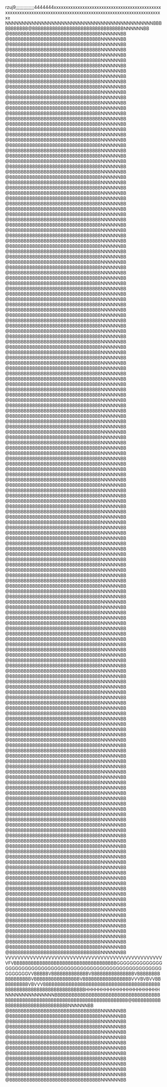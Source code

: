 rzuj9;;;;;;;;;;;;;;4444444xxxxxxxxxxxxxxxxxxxxxxxxxxxxxxxxxxxxxxxxxxxxxxxxxxxxxxxxxxxxxxxxxxxxxxxxxxxxxxxxxxxxxxxxxxxxxxxxxxxxxxxxxxxxxxx≥                                                                                            NNNNNNNNNNNNNNNNNNNNNNNNNNNNNNNNNNNNNNNNNNNNNBBBBBBBBBBB@BBBBBBBBBBBBBBBBBBBBBBBBBBBBBBBBNNNNNNBB      @BBBBBBBBBBBBBBBBBBBBBBBBBBBBBBBBNNNNNNBB      @BBBBBBBBBBBBBBBBBBBBBBBBBBBBBBBBNNNNNNBB      @BBBBBBBBBBBBBBBBBBBBBBBBBBBBBBBBNNNNNNBB      @BBBBBBBBBBBBBBBBBBBBBBBBBBBBBBBBNNNNNNBB      @BBBBBBBBBBBBBBBBBBBBBBBBBBBBBBBBNNNNNNBB      @BBBBBBBBBBBBBBBBBBBBBBBBBBBBBBBBNNNNNNBB      @BBBBBBBBBBBBBBBBBBBBBBBBBBBBBBBBNNNNNNBB      @BBBBBBBBBBBBBBBBBBBBBBBBBBBBBBBBNNNNNNBB      @BBBBBBBBBBBBBBBBBBBBBBBBBBBBBBBBNNNNNNBB      @BBBBBBBBBBBBBBBBBBBBBBBBBBBBBBBBNNNNNNBB      @BBBBBBBBBBBBBBBBBBBBBBBBBBBBBBBBNNNNNNBB      @BBBBBBBBBBBBBBBBBBBBBBBBBBBBBBBBNNNNNNBB      @BBBBBBBBBBBBBBBBBBBBBBBBBBBBBBBBNNNNNNBB      @BBBBBBBBBBBBBBBBBBBBBBBBBBBBBBBBNNNNNNBB      @BBBBBBBBBBBBBBBBBBBBBBBBBBBBBBBBNNNNNNBB      @BBBBBBBBBBBBBBBBBBBBBBBBBBBBBBBBNNNNNNBB      @BBBBBBBBBBBBBBBBBBBBBBBBBBBBBBBBNNNNNNBB      @BBBBBBBBBBBBBBBBBBBBBBBBBBBBBBBBNNNNNNBB      @BBBBBBBBBBBBBBBBBBBBBBBBBBBBBBBBNNNNNNBB      @BBBBBBBBBBBBBBBBBBBBBBBBBBBBBBBBNNNNNNBB      @BBBBBBBBBBBBBBBBBBBBBBBBBBBBBBBBNNNNNNBB      @BBBBBBBBBBBBBBBBBBBBBBBBBBBBBBBBNNNNNNBB      @BBBBBBBBBBBBBBBBBBBBBBBBBBBBBBBBNNNNNNBB      @BBBBBBBBBBBBBBBBBBBBBBBBBBBBBBBBNNNNNNBB      @BBBBBBBBBBBBBBBBBBBBBBBBBBBBBBBBNNNNNNBB      @BBBBBBBBBBBBBBBBBBBBBBBBBBBBBBBBNNNNNNBB      @BBBBBBBBBBBBBBBBBBBBBBBBBBBBBBBBNNNNNNBB      @BBBBBBBBBBBBBBBBBBBBBBBBBBBBBBBBNNNNNNBB      @BBBBBBBBBBBBBBBBBBBBBBBBBBBBBBBBNNNNNNBB      @BBBBBBBBBBBBBBBBBBBBBBBBBBBBBBBBNNNNNNBB      @BBBBBBBBBBBBBBBBBBBBBBBBBBBBBBBBNNNNNNBB      @BBBBBBBBBBBBBBBBBBBBBBBBBBBBBBBBNNNNNNBB      @BBBBBBBBBBBBBBBBBBBBBBBBBBBBBBBBNNNNNNBB      @BBBBBBBBBBBBBBBBBBBBBBBBBBBBBBBBNNNNNNBB      @BBBBBBBBBBBBBBBBBBBBBBBBBBBBBBBBNNNNNNBB      @BBBBBBBBBBBBBBBBBBBBBBBBBBBBBBBBNNNNNNBB      @BBBBBBBBBBBBBBBBBBBBBBBBBBBBBBBBNNNNNNBB      @BBBBBBBBBBBBBBBBBBBBBBBBBBBBBBBBNNNNNNBB      @BBBBBBBBBBBBBBBBBBBBBBBBBBBBBBBBNNNNNNBB      @BBBBBBBBBBBBBBBBBBBBBBBBBBBBBBBBNNNNNNBB      @BBBBBBBBBBBBBBBBBBBBBBBBBBBBBBBBNNNNNNBB      @BBBBBBBBBBBBBBBBBBBBBBBBBBBBBBBBNNNNNNBB      @BBBBBBBBBBBBBBBBBBBBBBBBBBBBBBBBNNNNNNBB      @BBBBBBBBBBBBBBBBBBBBBBBBBBBBBBBBNNNNNNBB      @BBBBBBBBBBBBBBBBBBBBBBBBBBBBBBBBNNNNNNBB      @BBBBBBBBBBBBBBBBBBBBBBBBBBBBBBBBNNNNNNBB      @BBBBBBBBBBBBBBBBBBBBBBBBBBBBBBBBNNNNNNBB      @BBBBBBBBBBBBBBBBBBBBBBBBBBBBBBBBNNNNNNBB      @BBBBBBBBBBBBBBBBBBBBBBBBBBBBBBBBNNNNNNBB      @BBBBBBBBBBBBBBBBBBBBBBBBBBBBBBBBNNNNNNBB      @BBBBBBBBBBBBBBBBBBBBBBBBBBBBBBBBNNNNNNBB      @BBBBBBBBBBBBBBBBBBBBBBBBBBBBBBBBNNNNNNBB      @BBBBBBBBBBBBBBBBBBBBBBBBBBBBBBBBNNNNNNBB      @BBBBBBBBBBBBBBBBBBBBBBBBBBBBBBBBNNNNNNBB      @BBBBBBBBBBBBBBBBBBBBBBBBBBBBBBBBNNNNNNBB      @BBBBBBBBBBBBBBBBBBBBBBBBBBBBBBBBNNNNNNBB      @BBBBBBBBBBBBBBBBBBBBBBBBBBBBBBBBNNNNNNBB      @BBBBBBBBBBBBBBBBBBBBBBBBBBBBBBBBNNNNNNBB      @BBBBBBBBBBBBBBBBBBBBBBBBBBBBBBBBNNNNNNBB      @BBBBBBBBBBBBBBBBBBBBBBBBBBBBBBBBNNNNNNBB      @BBBBBBBBBBBBBBBBBBBBBBBBBBBBBBBBNNNNNNBB      @BBBBBBBBBBBBBBBBBBBBBBBBBBBBBBBBNNNNNNBB      @BBBBBBBBBBBBBBBBBBBBBBBBBBBBBBBBNNNNNNBB      @BBBBBBBBBBBBBBBBBBBBBBBBBBBBBBBBNNNNNNBB      @BBBBBBBBBBBBBBBBBBBBBBBBBBBBBBBBNNNNNNBB      @BBBBBBBBBBBBBBBBBBBBBBBBBBBBBBBBNNNNNNBB      @BBBBBBBBBBBBBBBBBBBBBBBBBBBBBBBBNNNNNNBB      @BBBBBBBBBBBBBBBBBBBBBBBBBBBBBBBBNNNNNNBB      @BBBBBBBBBBBBBBBBBBBBBBBBBBBBBBBBNNNNNNBB      @BBBBBBBBBBBBBBBBBBBBBBBBBBBBBBBBNNNNNNBB      @BBBBBBBBBBBBBBBBBBBBBBBBBBBBBBBBNNNNNNBB      @BBBBBBBBBBBBBBBBBBBBBBBBBBBBBBBBNNNNNNBB      @BBBBBBBBBBBBBBBBBBBBBBBBBBBBBBBBNNNNNNBB      @BBBBBBBBBBBBBBBBBBBBBBBBBBBBBBBBNNNNNNBB      @BBBBBBBBBBBBBBBBBBBBBBBBBBBBBBBBNNNNNNBB      @BBBBBBBBBBBBBBBBBBBBBBBBBBBBBBBBNNNNNNBB      @BBBBBBBBBBBBBBBBBBBBBBBBBBBBBBBBNNNNNNBB      @BBBBBBBBBBBBBBBBBBBBBBBBBBBBBBBBNNNNNNBB      @BBBBBBBBBBBBBBBBBBBBBBBBBBBBBBBBNNNNNNBB      @BBBBBBBBBBBBBBBBBBBBBBBBBBBBBBBBNNNNNNBB      @BBBBBBBBBBBBBBBBBBBBBBBBBBBBBBBBNNNNNNBB      @BBBBBBBBBBBBBBBBBBBBBBBBBBBBBBBBNNNNNNBB      @BBBBBBBBBBBBBBBBBBBBBBBBBBBBBBBBNNNNNNBB      @BBBBBBBBBBBBBBBBBBBBBBBBBBBBBBBBNNNNNNBB      @BBBBBBBBBBBBBBBBBBBBBBBBBBBBBBBBNNNNNNBB      @BBBBBBBBBBBBBBBBBBBBBBBBBBBBBBBBNNNNNNBB      @BBBBBBBBBBBBBBBBBBBBBBBBBBBBBBBBNNNNNNBB      @BBBBBBBBBBBBBBBBBBBBBBBBBBBBBBBBNNNNNNBB      @BBBBBBBBBBBBBBBBBBBBBBBBBBBBBBBBNNNNNNBB      @BBBBBBBBBBBBBBBBBBBBBBBBBBBBBBBBNNNNNNBB      @BBBBBBBBBBBBBBBBBBBBBBBBBBBBBBBBNNNNNNBB      @BBBBBBBBBBBBBBBBBBBBBBBBBBBBBBBBNNNNNNBB      @BBBBBBBBBBBBBBBBBBBBBBBBBBBBBBBBNNNNNNBB      @BBBBBBBBBBBBBBBBBBBBBBBBBBBBBBBBNNNNNNBB      @BBBBBBBBBBBBBBBBBBBBBBBBBBBBBBBBNNNNNNBB      @BBBBBBBBBBBBBBBBBBBBBBBBBBBBBBBBNNNNNNBB      @BBBBBBBBBBBBBBBBBBBBBBBBBBBBBBBBNNNNNNBB      @BBBBBBBBBBBBBBBBBBBBBBBBBBBBBBBBNNNNNNBB      @BBBBBBBBBBBBBBBBBBBBBBBBBBBBBBBBNNNNNNBB      @BBBBBBBBBBBBBBBBBBBBBBBBBBBBBBBBNNNNNNBB      @BBBBBBBBBBBBBBBBBBBBBBBBBBBBBBBBNNNNNNBB      @BBBBBBBBBBBBBBBBBBBBBBBBBBBBBBBBNNNNNNBB      @BBBBBBBBBBBBBBBBBBBBBBBBBBBBBBBBNNNNNNBB      @BBBBBBBBBBBBBBBBBBBBBBBBBBBBBBBBNNNNNNBB      @BBBBBBBBBBBBBBBBBBBBBBBBBBBBBBBBNNNNNNBB      @BBBBBBBBBBBBBBBBBBBBBBBBBBBBBBBBNNNNNNBB      @BBBBBBBBBBBBBBBBBBBBBBBBBBBBBBBBNNNNNNBB      @BBBBBBBBBBBBBBBBBBBBBBBBBBBBBBBBNNNNNNBB      @BBBBBBBBBBBBBBBBBBBBBBBBBBBBBBBBNNNNNNBB      @BBBBBBBBBBBBBBBBBBBBBBBBBBBBBBBBNNNNNNBB      @BBBBBBBBBBBBBBBBBBBBBBBBBBBBBBBBNNNNNNBB      @BBBBBBBBBBBBBBBBBBBBBBBBBBBBBBBBNNNNNNBB      @BBBBBBBBBBBBBBBBBBBBBBBBBBBBBBBBNNNNNNBB      @BBBBBBBBBBBBBBBBBBBBBBBBBBBBBBBBNNNNNNBB      @BBBBBBBBBBBBBBBBBBBBBBBBBBBBBBBBNNNNNNBB      @BBBBBBBBBBBBBBBBBBBBBBBBBBBBBBBBNNNNNNBB      @BBBBBBBBBBBBBBBBBBBBBBBBBBBBBBBBNNNNNNBB      @BBBBBBBBBBBBBBBBBBBBBBBBBBBBBBBBNNNNNNBB      @BBBBBBBBBBBBBBBBBBBBBBBBBBBBBBBBNNNNNNBB      @BBBBBBBBBBBBBBBBBBBBBBBBBBBBBBBBNNNNNNBB      @BBBBBBBBBBBBBBBBBBBBBBBBBBBBBBBBNNNNNNBB      @BBBBBBBBBBBBBBBBBBBBBBBBBBBBBBBBNNNNNNBB      @BBBBBBBBBBBBBBBBBBBBBBBBBBBBBBBBNNNNNNBB      @BBBBBBBBBBBBBBBBBBBBBBBBBBBBBBBBNNNNNNBB      @BBBBBBBBBBBBBBBBBBBBBBBBBBBBBBBBNNNNNNBB      @BBBBBBBBBBBBBBBBBBBBBBBBBBBBBBBBNNNNNNBB      @BBBBBBBBBBBBBBBBBBBBBBBBBBBBBBBBNNNNNNBB      @BBBBBBBBBBBBBBBBBBBBBBBBBBBBBBBBNNNNNNBB      @BBBBBBBBBBBBBBBBBBBBBBBBBBBBBBBBNNNNNNBB      @BBBBBBBBBBBBBBBBBBBBBBBBBBBBBBBBNNNNNNBB      @BBBBBBBBBBBBBBBBBBBBBBBBBBBBBBBBNNNNNNBB      @BBBBBBBBBBBBBBBBBBBBBBBBBBBBBBBBNNNNNNBB      @BBBBBBBBBBBBBBBBBBBBBBBBBBBBBBBBNNNNNNBB      @BBBBBBBBBBBBBBBBBBBBBBBBBBBBBBBBNNNNNNBB      @BBBBBBBBBBBBBBBBBBBBBBBBBBBBBBBBNNNNNNBB      @BBBBBBBBBBBBBBBBBBBBBBBBBBBBBBBBNNNNNNBB      @BBBBBBBBBBBBBBBBBBBBBBBBBBBBBBBBNNNNNNBB      @BBBBBBBBBBBBBBBBBBBBBBBBBBBBBBBBNNNNNNBB      @BBBBBBBBBBBBBBBBBBBBBBBBBBBBBBBBNNNNNNBB      @BBBBBBBBBBBBBBBBBBBBBBBBBBBBBBBBNNNNNNBB      @BBBBBBBBBBBBBBBBBBBBBBBBBBBBBBBBNNNNNNBB      @BBBBBBBBBBBBBBBBBBBBBBBBBBBBBBBBNNNNNNBB      @BBBBBBBBBBBBBBBBBBBBBBBBBBBBBBBBNNNNNNBB      @BBBBBBBBBBBBBBBBBBBBBBBBBBBBBBBBNNNNNNBB      @BBBBBBBBBBBBBBBBBBBBBBBBBBBBBBBBNNNNNNBB      @BBBBBBBBBBBBBBBBBBBBBBBBBBBBBBBBNNNNNNBB      @BBBBBBBBBBBBBBBBBBBBBBBBBBBBBBBBNNNNNNBB      @BBBBBBBBBBBBBBBBBBBBBBBBBBBBBBBBNNNNNNBB      @BBBBBBBBBBBBBBBBBBBBBBBBBBBBBBBBNNNNNNBB      @BBBBBBBBBBBBBBBBBBBBBBBBBBBBBBBBNNNNNNBB      @BBBBBBBBBBBBBBBBBBBBBBBBBBBBBBBBNNNNNNBB      @BBBBBBBBBBBBBBBBBBBBBBBBBBBBBBBBNNNNNNBB      @BBBBBBBBBBBBBBBBBBBBBBBBBBBBBBBBNNNNNNBB      @BBBBBBBBBBBBBBBBBBBBBBBBBBBBBBBBNNNNNNBB      @BBBBBBBBBBBBBBBBBBBBBBBBBBBBBBBBNNNNNNBB      @BBBBBBBBBBBBBBBBBBBBBBBBBBBBBBBBNNNNNNBB      @BBBBBBBBBBBBBBBBBBBBBBBBBBBBBBBBNNNNNNBB      @BBBBBBBBBBBBBBBBBBBBBBBBBBBBBBBBNNNNNNBB      @BBBBBBBBBBBBBBBBBBBBBBBBBBBBBBBBNNNNNNBB      @BBBBBBBBBBBBBBBBBBBBBBBBBBBBBBBBNNNNNNBB      @BBBBBBBBBBBBBBBBBBBBBBBBBBBBBBBBNNNNNNBB      @BBBBBBBBBBBBBBBBBBBBBBBBBBBBBBBBNNNNNNBB      @BBBBBBBBBBBBBBBBBBBBBBBBBBBBBBBBNNNNNNBB      @BBBBBBBBBBBBBBBBBBBBBBBBBBBBBBBBNNNNNNBB      @BBBBBBBBBBBBBBBBBBBBBBBBBBBBBBBBNNNNNNBB      @BBBBBBBBBBBBBBBBBBBBBBBBBBBBBBBBNNNNNNBB      @BBBBBBBBBBBBBBBBBBBBBBBBBBBBBBBBNNNNNNBB      @BBBBBBBBBBBBBBBBBBBBBBBBBBBBBBBBNNNNNNBB      @BBBBBBBBBBBBBBBBBBBBBBBBBBBBBBBBNNNNNNBB      @BBBBBBBBBBBBBBBBBBBBBBBBBBBBBBBBNNNNNNBB      @BBBBBBBBBBBBBBBBBBBBBBBBBBBBBBBBNNNNNNBB      @BBBBBBBBBBBBBBBBBBBBBBBBBBBBBBBBNNNNNNBB      @BBBBBBBBBBBBBBBBBBBBBBBBBBBBBBBBNNNNNNBB      @BBBBBBBBBBBBBBBBBBBBBBBBBBBBBBBBNNNNNNBB      VVVVVVVVVVVVVVVVVVVVVVVVVVVVVVVVVVVVVVVVVVVVVVVVVVVVFVBBBBBBBBBBBBBBBBBBBBBBBBBBBBBBBBBBBBGGGGGGGGGGGGGGGGGGGGGGGGGGGGGGGGGGGGGGGGGGGGGGGGGGGGGGGGGGGGGGGGGGGGGVVBBBBBVBBBBBBBBBBBBBVBBBBBBBBBBBBBBBVBBBBBBBBBBBBBBBBBVBBBBBBBBBBBBBBBBVBBBBBBBBBBBBBBBBBVVVBVBVVBBBBBBBBBBVBVVVBBBBBBBBBBBBBBBBBBBBBBBBBBBBBBBBBBBBBBBBBBBBBBBBBBBBBBBBBBBBBBBBBBBBBHHHHHHHHHHHHHHHHHHHHHHHNNNNNNNNNNNNNNNBBBBBBBBBBBBBBBBBBBBBBBBBBBBBBBBBBBBBBBBBBBBBBBBBBBBBBBBBBBBBBBBBBBBBBBBBBBBBBBB@BBBBBBBBBBBBBBBBBBBBBBBBBBBBBBBBNNNNNNBB      @BBBBBBBBBBBBBBBBBBBBBBBBBBBBBBBBNNNNNNBB      @BBBBBBBBBBBBBBBBBBBBBBBBBBBBBBBBNNNNNNBB      @BBBBBBBBBBBBBBBBBBBBBBBBBBBBBBBBNNNNNNBB      @BBBBBBBBBBBBBBBBBBBBBBBBBBBBBBBBNNNNNNBB      @BBBBBBBBBBBBBBBBBBBBBBBBBBBBBBBBNNNNNNBB      @BBBBBBBBBBBBBBBBBBBBBBBBBBBBBBBBNNNNNNBB      @BBBBBBBBBBBBBBBBBBBBBBBBBBBBBBBBNNNNNNBB      @BBBBBBBBBBBBBBBBBBBBBBBBBBBBBBBBNNNNNNBB      @BBBBBBBBBBBBBBBBBBBBBBBBBBBBBBBBNNNNNNBB      @BBBBBBBBBBBBBBBBBBBBBBBBBBBBBBBBNNNNNNBB      @BBBBBBBBBBBBBBBBBBBBBBBBBBBBBBBBNNNNNNBB      @BBBBBBBBBBBBBBBBBBBBBBBBBBBBBBBBNNNNNNBB      @BBBBBBBBBBBBBBBBBBBBBBBBBBBBBBBBNNNNNNBB      @BBBBBBBBBBBBBBBBBBBBBBBBBBBBBBBBNNNNNNBB      